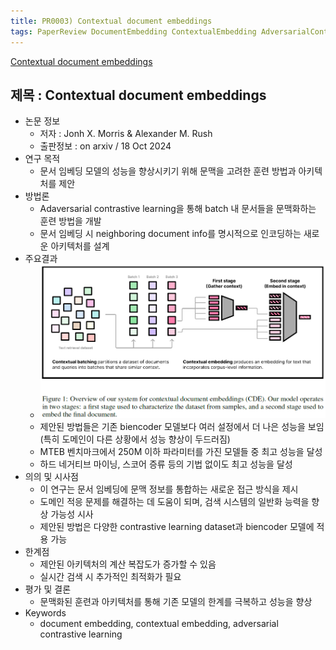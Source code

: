 ```yaml
---
title: PR0003) Contextual document embeddings
tags: PaperReview DocumentEmbedding ContextualEmbedding AdversarialContrastiveLearning
---
```

[Contextual document embeddings](https://arxiv.org/pdf/2410.02525)

## 제목 : Contextual document embeddings

- 논문 정보
  - 저자 : Jonh X. Morris & Alexander M. Rush
  - 출판정보 : on arxiv / 18 Oct 2024
- 연구 목적
  - 문서 임베딩 모델의 성능을 향상시키기 위해 문맥을 고려한 훈련 방법과 아키텍처를 제안
- 방법론
  - Adaversarial contrastive learning을 통해 batch 내 문서들을 문맥화하는 훈련 방법을 개발
  - 문서 임베딩 시 neighboring document info를 명시적으로 인코딩하는 새로운 아키텍처를 설계
- 주요결과
  - ![figure_01](/assets/images/paper_review/pr0003_01.png "Figure. 1")
  - 제안된 방법들은 기존 biencoder 모델보다 여러 설정에서 더 나은 성능을 보임(특히 도메인이 다른 상황에서 성능 향상이 두드러짐)
  - MTEB 벤치마크에서 250M 이하 파라미터를 가진 모델들 중 최고 성능을 달성
  - 하드 네거티브 마이닝, 스코어 증류 등의 기법 없이도 최고 성능을 달성
- 의의 및 시사점
  - 이 연구는 문서 임베딩에 문맥 정보를 통합하는 새로운 접근 방식을 제시
  - 도메인 적응 문제를 해결하는 데 도움이 되며, 검색 시스템의 일반화 능력을 향상 가능성 시사
  - 제안된 방법은 다양한 contrastive learning dataset과 biencoder 모델에 적용 가능
- 한계점
  - 제안된 아키텍처의 계산 복잡도가 증가할 수 있음
  - 실시간 검색 시 추가적인 최적화가 필요
- 평가 및 결론
  - 문맥화된 훈련과 아키텍처를 통해 기존 모델의 한계를 극복하고 성능을 향상
- Keywords
  - document embedding, contextual embedding, adversarial contrastive learning
